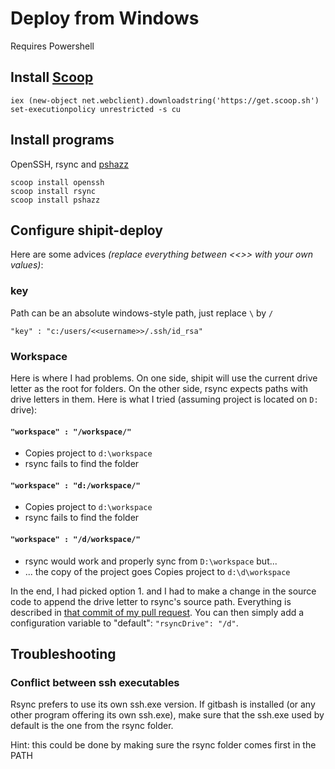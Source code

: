 # Deploy from Windows

Requires Powershell

## Install [Scoop](https://github.com/lukesampson/scoop)

```
iex (new-object net.webclient).downloadstring('https://get.scoop.sh')
set-executionpolicy unrestricted -s cu
```

## Install programs

OpenSSH, rsync and [pshazz](https://github.com/lukesampson/pshazz)

```
scoop install openssh
scoop install rsync
scoop install pshazz
```

## Configure shipit-deploy

Here are some advices _(replace everything between <<>> with your own values)_:

### key

Path can be an absolute windows-style path, just replace `\` by `/`

```
"key" : "c:/users/<<username>>/.ssh/id_rsa"
```

### Workspace

Here is where I had problems. On one side, shipit will use the current drive letter as the root for folders. On the other side, rsync expects paths with drive letters in them. Here is what I tried (assuming project is located on `D:` drive):

#### `"workspace" : "/workspace/"`

* Copies project to `d:\workspace`
* rsync fails to find the folder

#### `"workspace" : "d:/workspace/"`

* Copies project to `d:\workspace`
* rsync fails to find the folder

#### `"workspace" : "/d/workspace/"`

* rsync would work and properly sync from `D:\workspace` but...
* ... the copy of the project goes Copies project to `d:\d\workspace`

In the end, I had picked option 1. and I had to make a change in the source code to append the drive letter to rsync's source path. Everything is described in [that commit of my pull request](https://github.com/vpratfr/shipit-deploy/commit/4bbf262a7d7036a2b534ab7233d0152e0d09ba20). You can then simply add a configuration variable to "default": `"rsyncDrive": "/d"`.

## Troubleshooting

### Conflict between ssh executables

Rsync prefers to use its own ssh.exe version. If gitbash is installed (or any other program offering its own ssh.exe), make sure that the ssh.exe used by default is the one from the rsync folder.

Hint: this could be done by making sure the rsync folder comes first in the PATH
